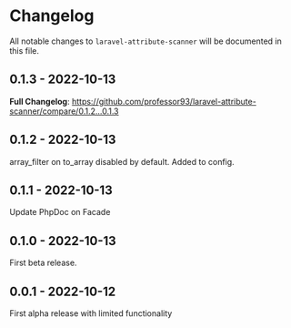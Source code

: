 # Changelog

All notable changes to `laravel-attribute-scanner` will be documented in this file.

## 0.1.3 - 2022-10-13

**Full Changelog**: https://github.com/professor93/laravel-attribute-scanner/compare/0.1.2...0.1.3

## 0.1.2 - 2022-10-13

array_filter on to_array disabled by default. Added to config.

## 0.1.1 - 2022-10-13

Update PhpDoc on Facade

## 0.1.0 - 2022-10-13

First beta release.

## 0.0.1 - 2022-10-12

First alpha release with limited functionality
